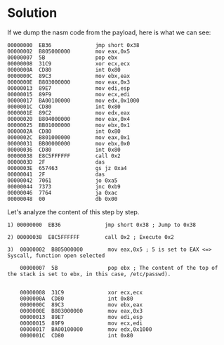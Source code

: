 # Solution

If we dump the nasm code from the payload, here is what we can see:

    00000000  EB36              jmp short 0x38
    00000002  B805000000        mov eax,0x5
    00000007  5B                pop ebx
    00000008  31C9              xor ecx,ecx
    0000000A  CD80              int 0x80
    0000000C  89C3              mov ebx,eax
    0000000E  B803000000        mov eax,0x3
    00000013  89E7              mov edi,esp
    00000015  89F9              mov ecx,edi
    00000017  BA00100000        mov edx,0x1000
    0000001C  CD80              int 0x80
    0000001E  89C2              mov edx,eax
    00000020  B804000000        mov eax,0x4
    00000025  BB01000000        mov ebx,0x1
    0000002A  CD80              int 0x80
    0000002C  B801000000        mov eax,0x1
    00000031  BB00000000        mov ebx,0x0
    00000036  CD80              int 0x80
    00000038  E8C5FFFFFF        call 0x2
    0000003D  2F                das
    0000003E  657463            gs jz 0xa4
    00000041  2F                das
    00000042  7061              jo 0xa5
    00000044  7373              jnc 0xb9
    00000046  7764              ja 0xac
    00000048  00                db 0x00

Let's analyze the content of this step by step.

    1) 00000000  EB36              jmp short 0x38 ; Jump to 0x38 

    2) 00000038  E8C5FFFFFF        call 0x2 ; Execute 0x2

    3)  00000002  B805000000        mov eax,0x5 ; 5 is set to EAX <=> Syscall, function open selected

        00000007  5B                pop ebx ; The content of the top of the stack is set to ebx, in this case, /etc/passwd).


        00000008  31C9              xor ecx,ecx
        0000000A  CD80              int 0x80
        0000000C  89C3              mov ebx,eax
        0000000E  B803000000        mov eax,0x3
        00000013  89E7              mov edi,esp
        00000015  89F9              mov ecx,edi
        00000017  BA00100000        mov edx,0x1000
        0000001C  CD80              int 0x80
